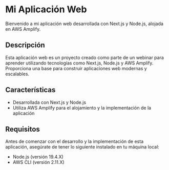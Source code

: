 # Mi Aplicación Web

Bienvenido a mi aplicación web desarrollada con Next.js y Node.js, alojada en AWS Amplify.

## Descripción

Esta aplicación web es un proyecto creado como parte de un webinar para aprender utilizando tecnologías como Next.js, Node.js y AWS Amplify. Proporciona una base para construir aplicaciones web modernas y escalables.

## Características

- Desarrollada con Next.js y Node.js
- Utiliza AWS Amplify para el alojamiento y la implementación de la aplicación

## Requisitos

Antes de comenzar con el desarrollo y la implementación de esta aplicación, asegúrate de tener lo siguiente instalado en tu máquina local:

- Node.js (versión 19.4.X)
- AWS CLI (versión 2.11.X)

